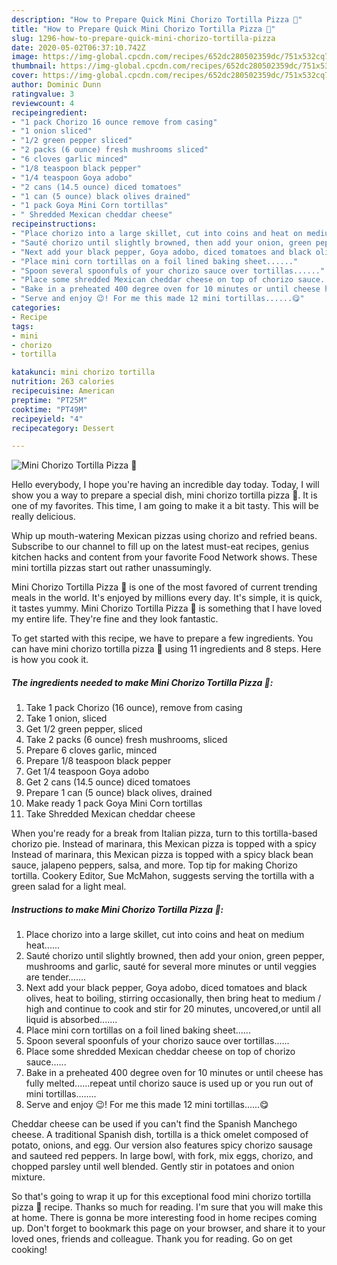 ```yaml
---
description: "How to Prepare Quick Mini Chorizo Tortilla Pizza 🍕"
title: "How to Prepare Quick Mini Chorizo Tortilla Pizza 🍕"
slug: 1296-how-to-prepare-quick-mini-chorizo-tortilla-pizza
date: 2020-05-02T06:37:10.742Z
image: https://img-global.cpcdn.com/recipes/652dc280502359dc/751x532cq70/mini-chorizo-tortilla-pizza-🍕-recipe-main-photo.jpg
thumbnail: https://img-global.cpcdn.com/recipes/652dc280502359dc/751x532cq70/mini-chorizo-tortilla-pizza-🍕-recipe-main-photo.jpg
cover: https://img-global.cpcdn.com/recipes/652dc280502359dc/751x532cq70/mini-chorizo-tortilla-pizza-🍕-recipe-main-photo.jpg
author: Dominic Dunn
ratingvalue: 3
reviewcount: 4
recipeingredient:
- "1 pack Chorizo 16 ounce remove from casing"
- "1 onion sliced"
- "1/2 green pepper sliced"
- "2 packs (6 ounce) fresh mushrooms sliced"
- "6 cloves garlic minced"
- "1/8 teaspoon black pepper"
- "1/4 teaspoon Goya adobo"
- "2 cans (14.5 ounce) diced tomatoes"
- "1 can (5 ounce) black olives drained"
- "1 pack Goya Mini Corn tortillas"
- " Shredded Mexican cheddar cheese"
recipeinstructions:
- "Place chorizo into a large skillet, cut into coins and heat on medium heat......"
- "Sauté chorizo until slightly browned, then add your onion, green pepper, mushrooms and garlic, sauté for several more minutes or until veggies are tender......."
- "Next add your black pepper, Goya adobo, diced tomatoes and black olives, heat to boiling, stirring occasionally, then bring heat to medium / high and continue to cook and stir for 20 minutes, uncovered,or until all liquid is absorbed......."
- "Place mini corn tortillas on a foil lined baking sheet......"
- "Spoon several spoonfuls of your chorizo sauce over tortillas......"
- "Place some shredded Mexican cheddar cheese on top of chorizo sauce......"
- "Bake in a preheated 400 degree oven for 10 minutes or until cheese has fully melted......repeat until chorizo sauce is used up or you run out of mini tortillas........"
- "Serve and enjoy 😉! For me this made 12 mini tortillas......😋"
categories:
- Recipe
tags:
- mini
- chorizo
- tortilla

katakunci: mini chorizo tortilla 
nutrition: 263 calories
recipecuisine: American
preptime: "PT25M"
cooktime: "PT49M"
recipeyield: "4"
recipecategory: Dessert

---
```



![Mini Chorizo Tortilla Pizza 🍕](https://img-global.cpcdn.com/recipes/652dc280502359dc/751x532cq70/mini-chorizo-tortilla-pizza-🍕-recipe-main-photo.jpg)

Hello everybody, I hope you're having an incredible day today. Today, I will show you a way to prepare a special dish, mini chorizo tortilla pizza 🍕. It is one of my favorites. This time, I am going to make it a bit tasty. This will be really delicious.

Whip up mouth-watering Mexican pizzas using chorizo and refried beans. Subscribe to our channel to fill up on the latest must-eat recipes, genius kitchen hacks and content from your favorite Food Network shows. These mini tortilla pizzas start out rather unassumingly.

Mini Chorizo Tortilla Pizza 🍕 is one of the most favored of current trending meals in the world. It's enjoyed by millions every day. It's simple, it is quick, it tastes yummy. Mini Chorizo Tortilla Pizza 🍕 is something that I have loved my entire life. They're fine and they look fantastic.


To get started with this recipe, we have to prepare a few ingredients. You can have mini chorizo tortilla pizza 🍕 using 11 ingredients and 8 steps. Here is how you cook it.

<!--inarticleads1-->

##### The ingredients needed to make Mini Chorizo Tortilla Pizza 🍕:

1. Take 1 pack Chorizo (16 ounce), remove from casing
1. Take 1 onion, sliced
1. Get 1/2 green pepper, sliced
1. Take 2 packs (6 ounce) fresh mushrooms, sliced
1. Prepare 6 cloves garlic, minced
1. Prepare 1/8 teaspoon black pepper
1. Get 1/4 teaspoon Goya adobo
1. Get 2 cans (14.5 ounce) diced tomatoes
1. Prepare 1 can (5 ounce) black olives, drained
1. Make ready 1 pack Goya Mini Corn tortillas
1. Take  Shredded Mexican cheddar cheese


When you&#39;re ready for a break from Italian pizza, turn to this tortilla-based chorizo pie. Instead of marinara, this Mexican pizza is topped with a spicy Instead of marinara, this Mexican pizza is topped with a spicy black bean sauce, jalapeno peppers, salsa, and more. Top tip for making Chorizo tortilla. Cookery Editor, Sue McMahon, suggests serving the tortilla with a green salad for a light meal. 

<!--inarticleads2-->

##### Instructions to make Mini Chorizo Tortilla Pizza 🍕:

1. Place chorizo into a large skillet, cut into coins and heat on medium heat......
1. Sauté chorizo until slightly browned, then add your onion, green pepper, mushrooms and garlic, sauté for several more minutes or until veggies are tender.......
1. Next add your black pepper, Goya adobo, diced tomatoes and black olives, heat to boiling, stirring occasionally, then bring heat to medium / high and continue to cook and stir for 20 minutes, uncovered,or until all liquid is absorbed.......
1. Place mini corn tortillas on a foil lined baking sheet......
1. Spoon several spoonfuls of your chorizo sauce over tortillas......
1. Place some shredded Mexican cheddar cheese on top of chorizo sauce......
1. Bake in a preheated 400 degree oven for 10 minutes or until cheese has fully melted......repeat until chorizo sauce is used up or you run out of mini tortillas........
1. Serve and enjoy 😉! For me this made 12 mini tortillas......😋


Cheddar cheese can be used if you can&#39;t find the Spanish Manchego cheese. A traditional Spanish dish, tortilla is a thick omelet composed of potato, onions, and egg. Our version also features spicy chorizo sausage and sauteed red peppers. In large bowl, with fork, mix eggs, chorizo, and chopped parsley until well blended. Gently stir in potatoes and onion mixture. 

So that's going to wrap it up for this exceptional food mini chorizo tortilla pizza 🍕 recipe. Thanks so much for reading. I'm sure that you will make this at home. There is gonna be more interesting food in home recipes coming up. Don't forget to bookmark this page on your browser, and share it to your loved ones, friends and colleague. Thank you for reading. Go on get cooking!
